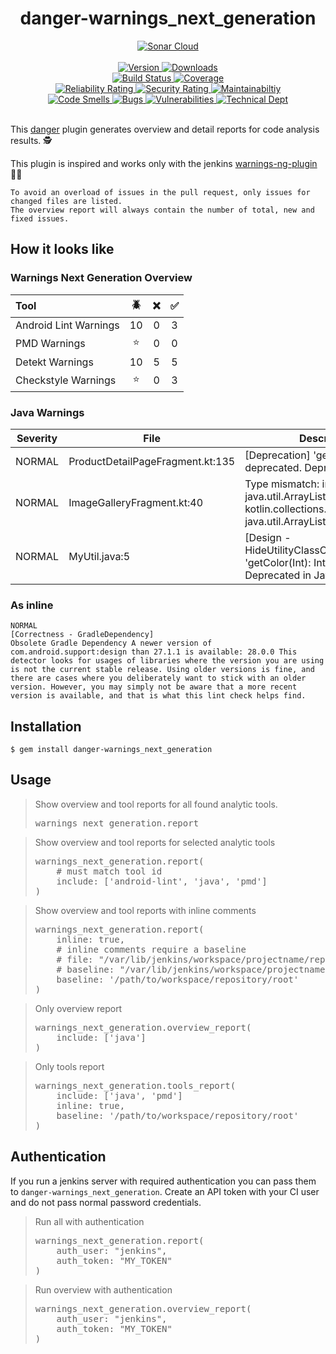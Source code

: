 <h1 align="center">danger-warnings_next_generation</h1>

<div align="center">
  <!-- Sonar Cloud -->
  <a href="https://sonarcloud.io/dashboard?id=Kyaak_danger-warnings_next_generation">
    <img src="https://sonarcloud.io/images/project_badges/sonarcloud-white.svg"
      alt="Sonar Cloud" />
  </a>
</div>

</br>

<div align="center">
  <!-- Version -->
  <a href="https://badge.fury.io/rb/danger-warnings_next_generation">
    <img src="https://badge.fury.io/rb/danger-warnings_next_generation.svg" alt="Version" />
  </a>
  <!-- Downloads -->
  <a href="https://badge.fury.io/rb/danger-warnings_next_generation">
    <img src="https://img.shields.io/gem/dt/danger-warnings_next_generation.svg" alt="Downloads" />
  </a>
</div>

<div align="center">
  <!-- Build Status -->
  <a href="https://travis-ci.org/Kyaak/danger-warnings_next_generation">
    <img src="https://img.shields.io/travis/choojs/choo/develop.svg"
      alt="Build Status" />
  </a>
  <!-- Coverage -->
    <a href="https://sonarcloud.io/dashboard?id=Kyaak_danger-warnings_next_generation">
      <img src="https://sonarcloud.io/api/project_badges/measure?project=Kyaak_danger-warnings_next_generation&metric=coverage"
        alt="Coverage" />
    </a>
</div>

<div align="center">
  <!-- Reliability Rating -->
  <a href="https://sonarcloud.io/dashboard?id=Kyaak_danger-warnings_next_generation">
    <img src="https://sonarcloud.io/api/project_badges/measure?project=Kyaak_danger-warnings_next_generation&metric=reliability_rating"
      alt="Reliability Rating" />
  </a>
  <!-- Security Rating -->
  <a href="https://sonarcloud.io/dashboard?id=Kyaak_danger-warnings_next_generation">
    <img src="https://sonarcloud.io/api/project_badges/measure?project=Kyaak_danger-warnings_next_generation&metric=security_rating"
      alt="Security Rating" />
  </a>
  <!-- Maintainabiltiy -->
  <a href="https://sonarcloud.io/dashboard?id=Kyaak_danger-warnings_next_generation">
    <img src="https://sonarcloud.io/api/project_badges/measure?project=Kyaak_danger-warnings_next_generation&metric=sqale_rating"
      alt="Maintainabiltiy" />
  </a>
</div>

<div align="center">
  <!-- Code Smells -->
  <a href="https://sonarcloud.io/dashboard?id=Kyaak_danger-warnings_next_generation">
    <img src="https://sonarcloud.io/api/project_badges/measure?project=Kyaak_danger-warnings_next_generation&metric=code_smells"
      alt="Code Smells" />
  </a>
  <!-- Bugs -->
  <a href="https://sonarcloud.io/dashboard?id=Kyaak_danger-warnings_next_generation">
    <img src="https://sonarcloud.io/api/project_badges/measure?project=Kyaak_danger-warnings_next_generation&metric=bugs"
      alt="Bugs" />
  </a>
  <!-- Vulnerabilities -->
  <a href="https://sonarcloud.io/dashboard?id=Kyaak_danger-warnings_next_generation">
    <img src="https://sonarcloud.io/api/project_badges/measure?project=Kyaak_danger-warnings_next_generation&metric=vulnerabilities"
      alt="Vulnerabilities" />
  </a>
  <!-- Technical Dept -->
  <a href="https://sonarcloud.io/dashboard?id=Kyaak_danger-warnings_next_generation">
    <img src="https://sonarcloud.io/api/project_badges/measure?project=Kyaak_danger-warnings_next_generation&metric=sqale_index"
      alt="Technical Dept" />
  </a>
</div>
</br>

This [danger](https://github.com/danger/danger) plugin generates overview and detail reports for code analysis results. :detective: <br>

This plugin is inspired and works only with the jenkins [warnings-ng-plugin](https://github.com/jenkinsci/warnings-ng-plugin) :bowing_man:


    To avoid an overload of issues in the pull request, only issues for changed files are listed.
    The overview report will always contain the number of total, new and fixed issues. 


## How it looks like

### Warnings Next Generation Overview

|**Tool**|:beetle:|:x:|:white_check_mark:|
|:---|:---:|:---:|:---:|
|Android Lint Warnings|10|0|3|
|PMD Warnings|:star:|0|0|
|Detekt Warnings|10|5|5|
|Checkstyle Warnings|:star:|0|3|

### Java Warnings

|**Severity**|**File**|**Description**|
|---|---|---|
|NORMAL|ProductDetailPageFragment.kt:135|[Deprecation] 'getColor(Int): Int' is deprecated. Deprecated in Java|
|NORMAL|ImageGalleryFragment.kt:40|Type mismatch: inferred type is java.util.ArrayList<String!>? but kotlin.collections.ArrayList<String> /* = java.util.ArrayList<String> */ was expected|
|NORMAL|MyUtil.java:5|[Design - HideUtilityClassConstructorCheck] 'getColor(Int): Int' is deprecated. Deprecated in Java|


### As inline
```text
NORMAL
[Correctness - GradleDependency]
Obsolete Gradle Dependency A newer version of com.android.support:design than 27.1.1 is available: 28.0.0 This detector looks for usages of libraries where the version you are using is not the current stable release. Using older versions is fine, and there are cases where you deliberately want to stick with an older version. However, you may simply not be aware that a more recent version is available, and that is what this lint check helps find.
```

## Installation

    $ gem install danger-warnings_next_generation

## Usage

<blockquote>Show overview and tool reports for all found analytic tools.
<pre>
warnings_next_generation.report
</pre>
</blockquote>   

<blockquote>Show overview and tool reports for selected analytic tools
<pre>
warnings_next_generation.report(
    # must match tool id
    include: ['android-lint', 'java', 'pmd']
)
</pre>
</blockquote>   

<blockquote>Show overview and tool reports with inline comments
<pre>
warnings_next_generation.report(
    inline: true,
    # inline comments require a baseline
    # file: "/var/lib/jenkins/workspace/projectname/repository/app/src/main/java/com/projectname/b2bshop/fragment/gallery/ImageGalleryFragment.kt
    # baseline: "/var/lib/jenkins/workspace/projectname/repository/
    baseline: '/path/to/workspace/repository/root'
)
</pre>
</blockquote>   

<blockquote>Only overview report
<pre>
warnings_next_generation.overview_report(
    include: ['java']
)
</pre>
</blockquote>   

<blockquote>Only tools report
<pre>
warnings_next_generation.tools_report(
    include: ['java', 'pmd']
    inline: true,
    baseline: '/path/to/workspace/repository/root'
)
</pre>
</blockquote>   

## Authentication

If you run a jenkins server with required authentication you can pass them to `danger-warnings_next_generation`.
Create an API token with your CI user and do not pass normal password credentials.

<blockquote>Run all with authentication
<pre>
warnings_next_generation.report(
    auth_user: "jenkins",
    auth_token: "MY_TOKEN"
)
</pre>
</blockquote>   

<blockquote>Run overview with authentication
<pre>
warnings_next_generation.overview_report(
    auth_user: "jenkins",
    auth_token: "MY_TOKEN"
)
</pre>
</blockquote>   
